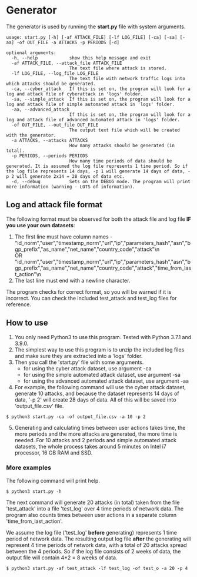 # Generator
The generator is used by running the __start.py__ file with system arguments.

```
usage: start.py [-h] [-af ATTACK_FILE] [-lf LOG_FILE] [-ca] [-sa] [-aa] -of OUT_FILE -a ATTACKS -p PERIODS [-d]

optional arguments:
  -h, --help            show this help message and exit
  -af ATTACK_FILE, --attack_file ATTACK_FILE
                        The text file where attack is stored.
  -lf LOG_FILE, --log_file LOG_FILE
                        The text file with network traffic logs into which attacks should be generated.
  -ca, --cyber_attack   If this is set on, the program will look for a log and attack file of cyberattack in 'logs' folder.
  -sa, --simple_attack  If this is set on, the program will look for a log and attack file of simple automated attack in 'logs' folder.
  -aa, --advanced_attack
                        If this is set on, the program will look for a log and attack file of advanced automated attack in 'logs' folder.
  -of OUT_FILE, --out_file OUT_FILE
                        The output text file which will be created with the generator.
  -a ATTACKS, --attacks ATTACKS
                        How many attacks should be generated (in total).
  -p PERIODS, --periods PERIODS
                        How many time periods of data should be generated. It is assumed the log file represents 1 time period. So if the log file represents 14 days, -p 1 will generate 14 days of data, -p 2 will generate 2x14 = 28 days of data etc.
  -d, --debug           Sets on the DEBUG mode. The program will print more information (warning - LOTS of information).
```


## Log and attack file format
The following format must be observed for both the attack file and log file **IF you use your own datasets**:
1. The first line must have column names -  
"id_norm","user","timestamp_norm","url","ip","parameters_hash","asn","bgp_prefix","as_name","net_name","country_code","attack"\n  
OR  
"id_norm","user","timestamp_norm","url","ip","parameters_hash","asn","bgp_prefix","as_name","net_name","country_code","attack","time_from_last_action"\n 
2. The last line must end with a newline character.

The program checks for correct format, so you will be warned if it is incorrect. You can check the included test_attack and test_log files for reference.

## How to use
1. You only need Python3 to use this program. Tested with Python 3.7.1 and 3.9.0.
2. The simplest way to use this program is to unzip the included log files and make sure they are extracted into a 'logs' folder.
3. Then you call the 'start.py' file with some arguments.
    - for using the cyber attack dataset, use argument -ca
    - for using the simple automated attack dataset, use argument -sa
    - for using the advanced automated attack dataset, use argument -aa
4. For example, the following command will use the cyber attack dataset, generate 10 attacks, and because the dataset represents 14 days of data, '-p 2' will create 28 days of data. All of this will be saved into 'output_file.csv' file.
```
$ python3 start.py -ca -of output_file.csv -a 10 -p 2
```
5. Generating and calculating times between user actions takes time, the more periods and the more attacks are generated, the more time is needed. For 10 attacks and 2 periods and simple automated attack datasets, the whole process takes around 5 minutes on Intel i7 processor, 16 GB RAM and SSD.

### More examples
The following command will print help.
```
$ python3 start.py -h
```
The next command will generate 20 attacks (in total) taken from the file 'test_attack' into a file 'test_log' over 4 time periods of network data. The program also counts times between user actions in a separate column 'time_from_last_action'.

We assume the log file ('test_log' **before** generating) represents 1 time period of network data.
The resulting output log file **after** the generating will represent 4 time periods of network data, with a total of 20 attacks spread between the 4 periods. So if the log file consists of 2 weeks of data, the output file will contain 4*2 = 8 weeks of data.
```
$ python3 start.py -af test_attack -lf test_log -of test_o -a 20 -p 4
```
